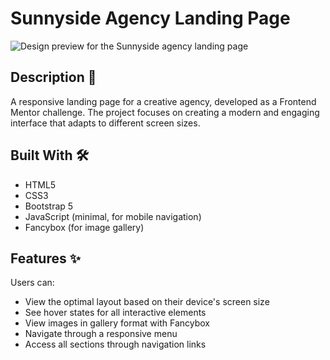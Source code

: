 # Sunnyside Agency Landing Page

![Design preview for the Sunnyside agency landing page](./design/desktop-preview.jpg)

## Description 👋

A responsive landing page for a creative agency, developed as a Frontend Mentor challenge. The project focuses on creating a modern and engaging interface that adapts to different screen sizes.

## Built With 🛠️

- HTML5
- CSS3
- Bootstrap 5
- JavaScript (minimal, for mobile navigation)
- Fancybox (for image gallery)

## Features ✨

Users can:
- View the optimal layout based on their device's screen size
- See hover states for all interactive elements
- View images in gallery format with Fancybox
- Navigate through a responsive menu
- Access all sections through navigation links
